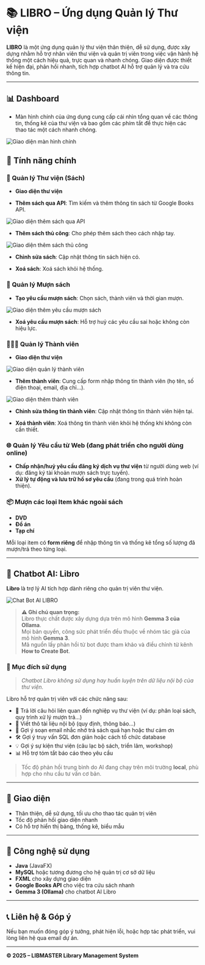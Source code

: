 # 📚 LIBRO – Ứng dụng Quản lý Thư viện

**LIBRO** là một ứng dụng quản lý thư viện thân thiện, dễ sử dụng, được xây dựng nhằm hỗ trợ nhân viên thư viện và quản trị viên trong việc vận hành hệ thống một cách hiệu quả, trực quan và nhanh chóng. Giao diện được thiết kế hiện đại, phản hồi nhanh, tích hợp chatbot AI hỗ trợ quản lý và tra cứu thông tin.

---

## 📊 Dashboard
- Màn hình chính của ứng dụng cung cấp cái nhìn tổng quan về các thông tin, thống kê của thư viện và bao gồm các phím tắt để thực hiện các thao tác một cách nhanh chóng.

![Giao diện màn hình chính](image/dashboard.png "Giao diện màn hình chính")

## 🧩 Tính năng chính

### 📖 Quản lý Thư viện (Sách)
- **Giao diện thư viện**

- **Thêm sách qua API**: Tìm kiếm và thêm thông tin sách từ Google Books API.

![Giao diện thêm sách qua API](image/addBookAPI.png "Giao diện thêm sách qua API")

- **Thêm sách thủ công**: Cho phép thêm sách theo cách nhập tay.

![Giao diện thêm sách thủ công](image/addBookCustom.png "Giao diện thêm sách thủ công")

- **Chỉnh sửa sách**: Cập nhật thông tin sách hiện có.

- **Xoá sách**: Xoá sách khỏi hệ thống.

### 📕 Quản lý Mượn sách
- **Tạo yêu cầu mượn sách**: Chọn sách, thành viên và thời gian mượn.

![Giao diện thêm yêu cầu mượn sách](image/addNewBookLoan.png "Giao diện thêm yêu cầu mượn sách")

- **Xoá yêu cầu mượn sách**: Hỗ trợ huỷ các yêu cầu sai hoặc không còn hiệu lực.

### 🧑‍🤝‍🧑 Quản lý Thành viên
- **Giao diện thư viện**

![Giao diện quản lý thành viên](image/member.png "Giao diện quản lý thành viên")

- **Thêm thành viên**: Cung cấp form nhập thông tin thành viên (họ tên, số điện thoại, email, địa chỉ…).

![Giao diện thêm thành viên](image/addMember.png "Giao diện thêm thành viên")

- **Chỉnh sửa thông tin thành viên**: Cập nhật thông tin thành viên hiện tại.

- **Xoá thành viên**: Xoá thông tin thành viên khỏi hệ thống khi không còn cần thiết.

### 🌐 Quản lý Yêu cầu từ Web (đang phát triển cho người dùng online)
- **Chấp nhận/huỷ yêu cầu đăng ký dịch vụ thư viện** từ người dùng web (ví dụ: đăng ký tài khoản mượn sách trực tuyến).
- **Xử lý tự động và lưu trữ hồ sơ yêu cầu** (đang trong quá trình hoàn thiện).

### 📦 Mượn các loại Item khác ngoài sách
- **DVD**
- **Đồ án**
- **Tạp chí**

Mỗi loại item có **form riêng** để nhập thông tin và thống kê tổng số lượng đã mượn/trả theo từng loại.

---

## 🤖 Chatbot AI: Libro

**Libro** là trợ lý AI tích hợp dành riêng cho quản trị viên thư viện.

![Chat Bot AI LIBRO](image/libroBot.png "Giao diện chat bot AI LIBRO")

> **⚠️ Ghi chú quan trọng:**  
> Libro thực chất được xây dựng dựa trên mô hình **Gemma 3 của Ollama**.  
> Mọi bản quyền, công sức phát triển đều thuộc về nhóm tác giả của mô hình **Gemma 3**.  
> Mã nguồn lấy phản hồi từ bot được tham khảo và điều chỉnh từ kênh **How to Create Bot**.

### 📌 Mục đích sử dụng
> *Chatbot Libro không sử dụng hay huấn luyện trên dữ liệu nội bộ của thư viện.*

Libro hỗ trợ quản trị viên với các chức năng sau:
- 🧠 Trả lời câu hỏi liên quan đến nghiệp vụ thư viện (ví dụ: phân loại sách, quy trình xử lý mượn trả…)
- 📄 Viết thô tài liệu nội bộ (quy định, thông báo…)
- 🧾 Gợi ý soạn email nhắc nhở trả sách quá hạn hoặc thư cảm ơn
- 🛠️ Gợi ý truy vấn SQL đơn giản hoặc cách tổ chức database
- 💡 Gợi ý sự kiện thư viện (câu lạc bộ sách, triển lãm, workshop)
- 📊 Hỗ trợ tóm tắt báo cáo theo yêu cầu

> Tốc độ phản hồi trung bình do AI đang chạy trên môi trường **local**, phù hợp cho nhu cầu tư vấn cơ bản.

---

## 🎨 Giao diện
- Thân thiện, dễ sử dụng, tối ưu cho thao tác quản trị viên
- Tốc độ phản hồi giao diện nhanh
- Có hỗ trợ hiển thị bảng, thống kê, biểu mẫu

---

## 📂 Công nghệ sử dụng
- **Java** (JavaFX)
- **MySQL** hoặc tương đương cho hệ quản trị cơ sở dữ liệu
- **FXML** cho xây dựng giao diện
- **Google Books API** cho việc tra cứu sách nhanh
- **Gemma 3 (Ollama)** cho chatbot AI Libro

---

## 📞 Liên hệ & Góp ý
Nếu bạn muốn đóng góp ý tưởng, phát hiện lỗi, hoặc hợp tác phát triển, vui lòng liên hệ qua email dự án.

---

**© 2025 – LIBMASTER Library Management System**
